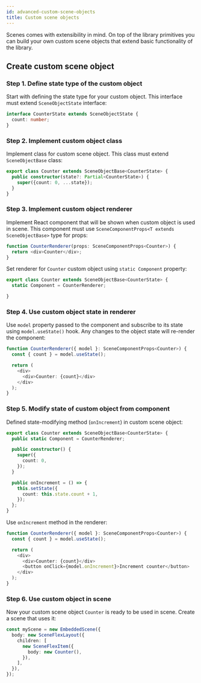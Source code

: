 ```yaml
---
id: advanced-custom-scene-objects
title: Custom scene objects
---
```


Scenes comes with extensibility in mind. On top of the library primitives you can build your own custom scene objects that extend basic functionality of the library.

## Create custom scene object

### Step 1. Define state type of the custom object

Start with defining the state type for your custom object. This interface must extend `SceneObjectState` interface:

```ts
interface CounterState extends SceneObjectState {
  count: number;
}
```

### Step 2. Implement custom object class

Implement class for custom scene object. This class must extend `SceneObjectBase` class:

```ts
export class Counter extends SceneObjectBase<CounterState> {
  public constructor(state?: Partial<CounterState>) {
    super({count: 0, ...state});
  }
}
```

### Step 3. Implement custom object renderer

Implement React component that will be shown when custom object is used in scene. This component must use `SceneComponentProps<T extends SceneObjectBase>` type for props:

```ts
function CounterRenderer(props: SceneComponentProps<Counter>) {
  return <div>Counter</div>;
}
```

Set renderer for `Counter` custom object using `static Component` property:

```ts
export class Counter extends SceneObjectBase<CounterState> {
  static Component = CounterRenderer;

}
```

### Step 4. Use custom object state in renderer

Use `model` property passed to the component and subscribe to its state using `model.useState()` hook. Any changes to the object state will re-render the component:

```ts
function CounterRenderer({ model }: SceneComponentProps<Counter>) {
  const { count } = model.useState();

  return (
    <div>
      <div>Counter: {count}</div>
    </div>
  );
}
```

### Step 5. Modify state of custom object from component

Defined state-modifying method (`onIncrement`) in custom scene object:

```ts
export class Counter extends SceneObjectBase<CounterState> {
  public static Component = CounterRenderer;

  public constructor() {
    super({
      count: 0,
    });
  }

  public onIncrement = () => {
    this.setState({
      count: this.state.count + 1,
    });
  };
}
```

Use `onIncrement` method in the renderer:

```ts
function CounterRenderer({ model }: SceneComponentProps<Counter>) {
  const { count } = model.useState();

  return (
    <div>
      <div>Counter: {count}</div>
      <button onClick={model.onIncrement}>Increment counter</button>
    </div>
  );
}
```

### Step 6. Use custom object in scene

Now your custom scene object `Counter` is ready to be used in scene. Create a scene that uses it:

```ts
const myScene = new EmbeddedScene({
  body: new SceneFlexLayout({
    children: [
      new SceneFlexItem({
        body: new Counter(),
      }),
    ],
  }),
});
```
